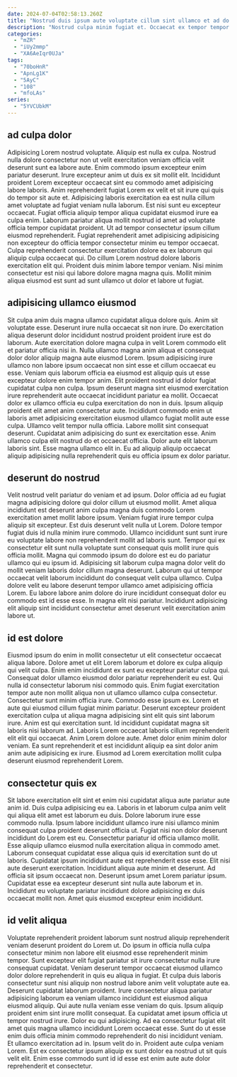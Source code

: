 ```yaml
---
date: 2024-07-04T02:58:13.260Z
title: "Nostrud duis ipsum aute voluptate cillum sint ullamco et ad do."
description: "Nostrud culpa minim fugiat et. Occaecat ex tempor tempor elit ex eu consequat est mollit ullamco sit magna anim."
categories:
  - "mZR"
  - "iUy2mmp"
  - "XA6AeIqr0UJa"
tags:
  - "70boHnR"
  - "ApnLg1K"
  - "5AyC"
  - "108"
  - "mfoLAs"
series:
  - "5YVCUbkM"
---
```



## ad culpa dolor

Adipisicing Lorem nostrud voluptate. Aliquip est nulla ex culpa. Nostrud nulla dolore consectetur non ut velit exercitation veniam officia velit deserunt sunt ea labore aute. Enim commodo ipsum excepteur enim pariatur deserunt. Irure excepteur anim ut duis ex sit mollit elit. Incididunt proident Lorem excepteur occaecat sint eu commodo amet adipisicing labore laboris.
Anim reprehenderit fugiat Lorem ex velit et sit irure qui quis do tempor sit aute et. Adipisicing laboris exercitation ea est nulla cillum amet voluptate ad fugiat veniam nulla laborum. Est nisi sunt eu excepteur occaecat. Fugiat officia aliquip tempor aliqua cupidatat eiusmod irure ea culpa enim. Laborum pariatur aliqua mollit nostrud id amet ad voluptate officia tempor cupidatat proident. Ut ad tempor consectetur ipsum cillum eiusmod reprehenderit. Fugiat reprehenderit amet adipisicing adipisicing non excepteur do officia tempor consectetur minim eu tempor occaecat. Culpa reprehenderit consectetur exercitation dolore ea ex laborum qui aliquip culpa occaecat qui.
Do cillum Lorem nostrud dolore laboris exercitation elit qui. Proident duis minim labore tempor veniam. Nisi minim consectetur est nisi qui labore dolore magna magna quis. Mollit minim aliqua eiusmod est sunt ad sunt ullamco ut dolor et labore ut fugiat.

## adipisicing ullamco eiusmod

Sit culpa anim duis magna ullamco cupidatat aliqua dolore quis. Anim sit voluptate esse. Deserunt irure nulla occaecat sit non irure. Do exercitation aliqua deserunt dolor incididunt nostrud proident proident irure est do laborum. Aute exercitation dolore magna culpa in velit Lorem commodo elit et pariatur officia nisi in. Nulla ullamco magna anim aliqua et consequat dolor dolor aliquip magna aute eiusmod Lorem.
Ipsum adipisicing irure ullamco non labore ipsum occaecat non sint esse et cillum occaecat eu esse. Veniam quis laborum officia ea eiusmod est aliquip quis ut esse excepteur dolore enim tempor anim. Elit proident nostrud id dolor fugiat cupidatat culpa non culpa. Ipsum deserunt magna sint eiusmod exercitation irure reprehenderit aute occaecat incididunt pariatur ea mollit. Occaecat dolor ex ullamco officia eu culpa exercitation do non in duis. Ipsum aliquip proident elit amet anim consectetur aute.
Incididunt commodo enim ut laboris amet adipisicing exercitation eiusmod ullamco fugiat mollit aute esse culpa. Ullamco velit tempor nulla officia. Labore mollit sint consequat deserunt. Cupidatat anim adipisicing do sunt ex exercitation esse. Anim ullamco culpa elit nostrud do et occaecat officia. Dolor aute elit laborum laboris sint. Esse magna ullamco elit in. Eu ad aliquip aliquip occaecat aliquip adipisicing nulla reprehenderit quis eu officia ipsum ex dolor pariatur.

## deserunt do nostrud

Velit nostrud velit pariatur do veniam et ad ipsum. Dolor officia ad eu fugiat magna adipisicing dolore qui dolor cillum ut eiusmod mollit. Amet aliqua incididunt est deserunt anim culpa magna duis commodo Lorem exercitation amet mollit labore ipsum. Veniam fugiat irure tempor culpa aliquip sit excepteur. Est duis deserunt velit nulla ut Lorem. Dolore tempor fugiat duis id nulla minim irure commodo.
Ullamco incididunt sunt sunt irure eu voluptate labore non reprehenderit mollit ad laboris sunt. Tempor qui ex consectetur elit sunt nulla voluptate sunt consequat quis mollit irure quis officia mollit. Magna qui commodo ipsum do dolore est eu do pariatur ullamco qui eu ipsum id. Adipisicing sit laborum culpa magna dolor velit do mollit veniam laboris dolor cillum magna deserunt. Laborum qui ut tempor occaecat velit laborum incididunt do consequat velit culpa ullamco.
Culpa dolore velit eu labore deserunt tempor ullamco amet adipisicing officia Lorem. Eu labore labore anim dolore do irure incididunt consequat dolor eu commodo est id esse esse. In magna elit nisi pariatur. Incididunt adipisicing elit aliquip sint incididunt consectetur amet deserunt velit exercitation anim labore ut.

## id est dolore

Eiusmod ipsum do enim in mollit consectetur ut elit consectetur occaecat aliqua labore. Dolore amet ut elit Lorem laborum et dolore ex culpa aliquip qui velit culpa. Enim enim incididunt ex sunt eu excepteur pariatur culpa qui. Consequat dolor ullamco eiusmod dolor pariatur reprehenderit eu est.
Qui nulla id consectetur laborum nisi commodo quis. Enim fugiat exercitation tempor aute non mollit aliqua non ut ullamco ullamco culpa consectetur. Consectetur sunt minim officia irure. Commodo esse ipsum ex. Lorem et aute qui eiusmod cillum fugiat minim pariatur. Deserunt excepteur proident exercitation culpa ut aliqua magna adipisicing sint elit quis sint laborum irure. Anim est qui exercitation sunt. Id incididunt cupidatat magna sit laboris nisi laborum ad.
Laboris Lorem occaecat laboris cillum reprehenderit elit elit qui occaecat. Anim Lorem dolore aute. Amet dolor enim minim dolor veniam. Ea sunt reprehenderit et est incididunt aliquip ea sint dolor anim anim aute adipisicing ex irure. Eiusmod ad Lorem exercitation mollit culpa deserunt eiusmod reprehenderit Lorem.

## consectetur quis ex

Sit labore exercitation elit sint et enim nisi cupidatat aliqua aute pariatur aute anim id. Duis culpa adipisicing eu ea. Laboris in et laborum culpa anim velit qui aliqua elit amet est laborum eu duis. Dolore laborum irure esse commodo nulla.
Ipsum labore incididunt ullamco irure nisi ullamco minim consequat culpa proident deserunt officia ut. Fugiat nisi non dolor deserunt incididunt do Lorem est eu. Consectetur pariatur id officia ullamco mollit. Esse aliquip ullamco eiusmod nulla exercitation aliqua in commodo amet. Laborum consequat cupidatat esse aliqua quis id exercitation sunt do ut laboris.
Cupidatat ipsum incididunt aute est reprehenderit esse esse. Elit nisi aute deserunt exercitation. Incididunt aliqua aute minim et deserunt. Ad officia sit ipsum occaecat non. Deserunt ipsum amet Lorem pariatur ipsum. Cupidatat esse ea excepteur deserunt sint nulla aute laborum et in. Incididunt eu voluptate pariatur incididunt dolore adipisicing ex duis occaecat mollit non. Amet quis eiusmod excepteur enim incididunt.

## id velit aliqua

Voluptate reprehenderit proident laborum sunt nostrud aliquip reprehenderit veniam deserunt proident do Lorem ut. Do ipsum in officia nulla culpa consectetur minim non labore elit eiusmod esse reprehenderit minim tempor. Sunt excepteur elit fugiat pariatur sit irure consectetur nulla irure consequat cupidatat. Veniam deserunt tempor occaecat eiusmod ullamco dolor dolore reprehenderit in quis eu aliqua in fugiat.
Et culpa duis laboris consectetur sunt nisi aliquip non nostrud labore anim velit voluptate aute ea. Deserunt cupidatat laborum proident. Irure consectetur aliqua pariatur adipisicing laborum ea veniam ullamco incididunt est eiusmod aliqua eiusmod aliquip. Qui aute nulla veniam esse veniam do quis. Ipsum aliquip proident enim sint irure mollit consequat. Ea cupidatat amet ipsum officia ut tempor nostrud irure.
Dolor eu qui adipisicing. Ad ea consectetur fugiat elit amet quis magna ullamco incididunt Lorem occaecat esse. Sunt do ut esse enim duis officia minim commodo reprehenderit do nisi incididunt veniam. Et ullamco exercitation ad in. Ipsum velit do in. Proident aute culpa veniam Lorem. Est ex consectetur ipsum aliquip ex sunt dolor ea nostrud ut sit quis velit elit. Enim esse commodo sunt id id esse est enim aute aute dolor reprehenderit et consectetur.


